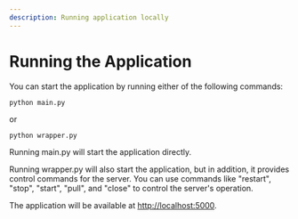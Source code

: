 ```yaml
---
description: Running application locally
---
```


# Running the Application

You can start the application by running either of the following commands:

`python main.py`

or

`python wrapper.py`

Running main.py will start the application directly.

Running wrapper.py will also start the application, but in addition, it provides control commands for the server. You can use commands like "restart", "stop", "start", "pull", and "close" to control the server's operation.

The application will be available at [http://localhost:5000](https://vscode-file/vscode-app/c:/Program%20Files/Microsoft%20VS%20Code/resources/app/out/vs/code/electron-sandbox/workbench/workbench.html).
